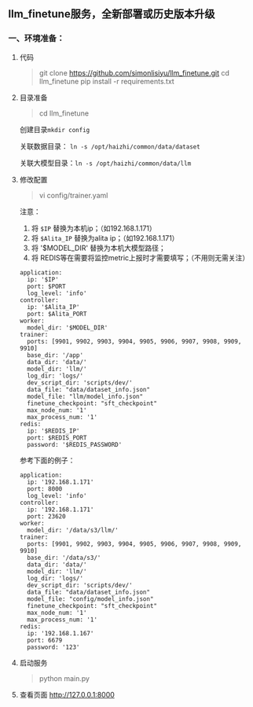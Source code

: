 
## llm_finetune服务，全新部署或历史版本升级

### 一、环境准备：
1. 代码
   > git clone https://github.com/simonlisiyu/llm_finetune.git
   > cd llm_finetune
   > pip install -r requirements.txt
2. 目录准备
   > cd llm_finetune

   创建目录`mkdir config`

   关联数据目录： `ln -s /opt/haizhi/common/data/dataset`

   关联大模型目录：`ln -s /opt/haizhi/common/data/llm`
3. 修改配置
   > vi config/trainer.yaml

   注意：

    1. 将 `$IP` 替换为本机ip；（如192.168.1.171）
    2. 将 `$Alita_IP` 替换为alita ip；（如192.168.1.171）
    3. 将 '$MODEL_DIR' 替换为本机大模型路径；
    4. 将 REDIS等在需要将监控metric上报时才需要填写；（不用则无需关注）

   ``` 
   application: 
     ip: '$IP' 
     port: $PORT 
     log_level: 'info' 
   controller:
     ip: '$Alita_IP' 
     port: $Alita_PORT 
   worker:
     model_dir: '$MODEL_DIR' 
   trainer: 
     ports: [9901, 9902, 9903, 9904, 9905, 9906, 9907, 9908, 9909, 9910] 
     base_dir: '/app' 
     data_dir: 'data/' 
     model_dir: 'llm/' 
     log_dir: 'logs/' 
     dev_script_dir: 'scripts/dev/' 
     data_file: "data/dataset_info.json" 
     model_file: "llm/model_info.json" 
     finetune_checkpoint: "sft_checkpoint" 
     max_node_num: '1' 
     max_process_num: '1' 
   redis: 
     ip: '$REDIS_IP' 
     port: $REDIS_PORT 
     password: '$REDIS_PASSWORD' 

   ``` 

   参考下面的例子：

   ``` 
   application:
     ip: '192.168.1.171'
     port: 8000
     log_level: 'info'
   controller:
     ip: '192.168.1.171'
     port: 23620
   worker:
     model_dir: '/data/s3/llm/'
   trainer:
     ports: [9901, 9902, 9903, 9904, 9905, 9906, 9907, 9908, 9909, 9910]
     base_dir: '/data/s3/'
     data_dir: 'data/'
     model_dir: 'llm/'
     log_dir: 'logs/'
     dev_script_dir: 'scripts/dev/'
     data_file: "data/dataset_info.json"
     model_file: "config/model_info.json"
     finetune_checkpoint: "sft_checkpoint"
     max_node_num: '1'
     max_process_num: '1'
   redis:
     ip: '192.168.1.167'
     port: 6679
     password: '123'

   ``` 

4. 启动服务
   > python main.py

5. 查看页面
   http://127.0.0.1:8000

